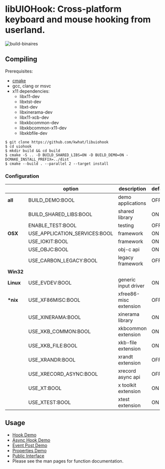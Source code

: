 libUIOHook: Cross-platform keyboard and mouse hooking from userland. 
====================================================================

![build-binaires](https://github.com/kwhat/libuiohook/workflows/build-binaires/badge.svg)

## Compiling
Prerequisites: 
 * [cmake](https://cmake.org)
 * gcc, clang or msvc
 * x11 dependencies:
   * libx11-dev
   * libxtst-dev
   * libxt-dev
   * libxinerama-dev
   * libx11-xcb-dev
   * libxkbcommon-dev
   * libxkbcommon-x11-dev
   * libxkbfile-dev 

```
$ git clone https://github.com/kwhat/libuiohook
$ cd uiohook
$ mkdir build && cd build
$ cmake -S .. -D BUILD_SHARED_LIBS=ON -D BUILD_DEMO=ON -DCMAKE_INSTALL_PREFIX=../dist
$ cmake --build . --parallel 2 --target install  
```

### Configuration 

|           | option                        | description            | default |
| --------- | ----------------------------- | ---------------------- | ------- | 
| __all__   | BUILD_DEMO:BOOL               | demo applications      | OFF     |
|           | BUILD_SHARED_LIBS:BOOL        | shared library         | ON      |
|           | ENABLE_TEST:BOOL              | testing                | OFF     |
| __OSX__   | USE_APPLICATION_SERVICES:BOOL | framework              | ON      |
|           | USE_IOKIT:BOOL                | framework              | ON      |
|           | USE_OBJC:BOOL                 | obj-c api              | ON      |
|           | USE_CARBON_LEGACY:BOOL        | legacy framework       | OFF     |
| __Win32__ |                               |                        |         |
| __Linux__ | USE_EVDEV:BOOL                | generic input driver   | ON      |
| __*nix__  | USE_XF86MISC:BOOL             | xfree86-misc extension | OFF     |
|           | USE_XINERAMA:BOOL             | xinerama library       | ON      |
|           | USE_XKB_COMMON:BOOL           | xkbcommon extension    | ON      |
|           | USE_XKB_FILE:BOOL             | xkb-file extension     | ON      |
|           | USE_XRANDR:BOOL               | xrandt extension       | OFF     |
|           | USE_XRECORD_ASYNC:BOOL        | xrecord async api      | OFF     |
|           | USE_XT:BOOL                   | x toolkit extension    | ON      |
|           | USE_XTEST:BOOL                | xtest extension        | ON      |

## Usage
* [Hook Demo](demo/demo_hook.c)
* [Async Hook Demo](demo/demo_hook_async.c)
* [Event Post Demo](demo/demo_post.c)
* [Properties Demo](demo/demo_properties.c)
* [Public Interface](include/uiohook.h)
* Please see the man pages for function documentation.
